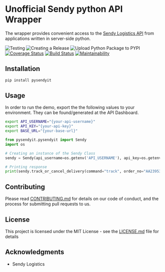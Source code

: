 # Unofficial Sendy python API Wrapper
The wrapper provides convenient access to the [Sendy Logistics API](https://www.sendyit.com/) from applications written in server-side python.

![Testing](https://github.com/0x6f736f646f/sendyit-python/workflows/Testing/badge.svg)
![Creating a Release](https://github.com/0x6f736f646f/sendyit-python/workflows/Creating%20a%20Release/badge.svg)
![Upload Python Package to PYPI](https://github.com/0x6f736f646f/sendyit-python/workflows/Upload%20Python%20Package%20to%20PYPI/badge.svg)
[![Coverage Status](https://coveralls.io/repos/github/0x6f736f646f/sendyit-python/badge.svg?branch=master)](https://coveralls.io/github/0x6f736f646f/sendyit-python?branch=master)
[![Build Status](https://travis-ci.com/0x6f736f646f/sendyit-python.svg?branch=master)](https://travis-ci.com/0x6f736f646f/sendyit-python)
[![Maintainability](https://api.codeclimate.com/v1/badges/6c6702b7007a11eb203f/maintainability)](https://codeclimate.com/github/0x6f736f646f/sendyit-python/maintainability)

## Installation
```sh
pip install pysendyit
```

## Usage
In order to run the demo, export the the following values to your environment. They can be found/generated at the API Dashboard.
```bash
export API_USERNAME="{your-api-username}"
export API_KEY="{your-api-key}"
export BASE_URL="{your-base-url}"
```

```python
from pysendyit.pysendyit import Sendy
import os

# Creating an instance of the Sendy Class
sendy = Sendy(api_username=os.getenv('API_USERNAME'), api_key=os.getenv('API_KEY'), base_url=os.getenv('BASE_URL'))

# Printing response
print(sendy.track_or_cancel_delivery(command="track", order_no="AA2395374", request_token_id="request_token_id"))

```

## Contributing

Please read [CONTRIBUTING.md](https://gist.github.com/PurpleBooth/b24679402957c63ec426) for details on our code of conduct, and the process for submitting pull requests to us.

## License

This project is licensed under the MIT License - see the [LICENSE.md](LICENSE.md) file for details

## Acknowledgments

* Sendy Logistics 
